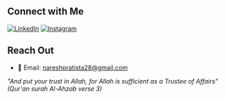 ## Connect with Me
[![LinkedIn](https://img.shields.io/badge/🌐%20LinkedIn-NareshPratista-blue?style=for-the-badge&logo=linkedin)](https://www.linkedin.com/in/nareshpratista/)
[![Instagram](https://img.shields.io/badge/📸%20Instagram-nareshpratistaa-red?style=for-the-badge&logo=instagram)](https://instagram.com/nareshpratistaa)

## Reach Out
- 📧 Email: [nareshpratista28@gmail.com](mailto:nareshpratista28@gmail.com)

*"And put your trust in Allah, for Allah is sufficient as a Trustee of Affairs" (Qur'an surah Al-Ahzab verse 3)*
